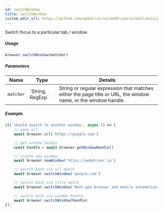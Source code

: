 ```yaml
---
id: switchWindow
title: switchWindow
custom_edit_url: https://github.com/webdriverio/webdriverio/edit/main/packages/webdriverio/src/commands/browser/switchWindow.ts
---
```


Switch focus to a particular tab / window.

##### Usage

```js
browser.switchWindow(matcher)
```

##### Parameters

<table>
  <thead>
    <tr>
      <th>Name</th><th>Type</th><th>Details</th>
    </tr>
  </thead>
  <tbody>
    <tr>
      <td><code><var>matcher</var></code></td>
      <td>`String, RegExp`</td>
      <td>String or regular expression that matches either the page title or URL, the window name, or the window handle</td>
    </tr>
  </tbody>
</table>

##### Example

```js title="switchWindow.js"
it('should switch to another window', async () => {
    // open url
    await browser.url('https://google.com')

    // get window handle
    const handle = await browser.getWindowHandle()

    // create new window
    await browser.newWindow('https://webdriver.io')

    // switch back via url match
    await browser.switchWindow('google.com')

    // switch back via title match
    await browser.switchWindow('Next-gen browser and mobile automation test framework for Node.js')

    // switch back via window handle
    await browser.switchWindow(handle)
});
```

